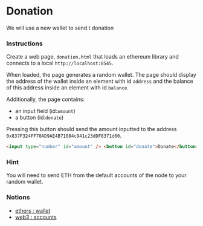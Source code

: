 # Donation

We will use a new wallet to send t donation

### Instructions

Create a web page, `donation.html` that loads an ethereum library and connects to a local `http://localhost:8545`.

When loaded, the page generates a random wallet. The page should display the address of the wallet inside an element with id `address` and the balance of this address inside an element with id `balance`.

Additionally, the page contains:

- an input field (id:`amount`)
- a button (id:`donate`)

Pressing this button should send the amount inputted to the address `0x837F324FF70AD9AE4B71084c941c23dDF8371d60`.

```html
<input type="number" id="amount" /> <button id="donate">Donate</button>
```

### Hint

You will need to send ETH from the default accounts of the node to your random wallet.

### Notions

- [ethers : wallet](https://docs.ethers.io/v5/api/signer/#Wallet)
- [web3 : accounts](https://web3js.readthedocs.io/en/v1.3.4/web3-eth-accounts.html)